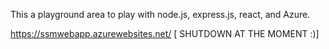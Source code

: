 This a playground area to play with node.js, express.js, react, and Azure.

https://ssmwebapp.azurewebsites.net/ [ SHUTDOWN AT THE MOMENT :)]
